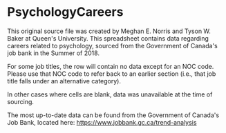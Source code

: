 # PsychologyCareers

This original source file was created by Meghan E. Norris and Tyson W. Baker at Queen's University. This spreadsheet contains data regarding careers related to psychology, sourced from the Government of Canada's job bank in the Summer of 2018.

For some job titles, the row will contain no data except for an NOC code. Please use that NOC code to refer back to an earlier section (i.e., that job title falls under an alternative category).

In other cases where cells are blank, data was unavailable at the time of sourcing.

The most up-to-date data can be found from the Government of Canada's Job Bank, located here: https://www.jobbank.gc.ca/trend-analysis
